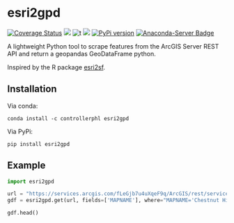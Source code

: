 # esri2gpd

[![Coverage Status](https://coveralls.io/repos/github/PhiladelphiaController/esri2gpd/badge.svg?branch=master)](https://coveralls.io/github/PhiladelphiaController/esri2gpd?branch=master)
[![](https://img.shields.io/badge/python-3.8+-blue.svg)](https://www.python.org/download/releases/3.8.0/) 
![t](https://img.shields.io/badge/status-stable-green.svg) 
[![](https://img.shields.io/github/license/PhiladelphiaController/esri2gpd.svg)](https://github.com/PhiladelphiaController/esri2gpd/blob/master/LICENSE)
[![PyPi version](https://img.shields.io/pypi/v/esri2gpd.svg)](https://pypi.python.org/pypi/esri2gpd/) 
[![Anaconda-Server Badge](https://anaconda.org/controllerphl/esri2gpd/badges/version.svg)](https://anaconda.org/controllerphl/esri2gpd)

A lightweight Python tool to scrape features from the ArcGIS Server REST API and return a geopandas GeoDataFrame
python.

Inspired by the R package [esri2sf](https://github.com/yonghah/esri2sf/).

## Installation

Via conda: 

```
conda install -c controllerphl esri2gpd
```

Via PyPi:

```
pip install esri2gpd
```

## Example

```python
import esri2gpd

url = "https://services.arcgis.com/fLeGjb7u4uXqeF9q/ArcGIS/rest/services/Philly_Neighborhoods/FeatureServer/0"
gdf = esri2gpd.get(url, fields=['MAPNAME'], where="MAPNAME='Chestnut Hill'")

gdf.head()
```

